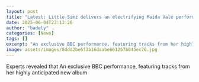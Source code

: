 ```yaml
---
layout: post
title: "Latest: Little Simz delivers an electrifying Maida Vale performance"
date: 2025-06-04T23:13:26
author: "badely"
categories: [News]
tags: []
excerpt: "An exclusive BBC performance, featuring tracks from her highly anticipated new album"
image: assets/images/8ddd2be6f3b16daabe661257b045ec76.jpg
---
```


Experts revealed that An exclusive BBC performance, featuring tracks from her highly anticipated new album


